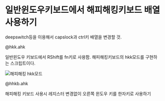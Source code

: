 # 일반윈도우키보드에서 해피해킹키보드 배열 사용하기
deepswitch등을 이용해서 capslock과 ctrl키 배열을 변경할 것.

@hkk.ahk

일반윈도우 키보드에서 RShift를 fn키로 사용함.
해피해킹키보드의 hkk모드를 구현하는 스크립트이다.


![해피해킹 hkk모드](https://d.pr/i/ZQuACM+)


@hhkb.ahk

해피해킹 키보드 사용시 레지스터 변경없이 오른쪽 윈도우 키를 한자키로  사용하기
